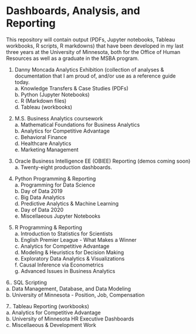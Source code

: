 # Dashboards, Analysis, and Reporting

This repository will contain output (PDFs, Jupyter notebooks, Tableau workbooks, R scripts, R markdowns) that have been developed in my last three years at the University of Minnesota, both for the Office of Human Resources as well as a graduate in the MSBA program.

1.  Danny Moncada Analytics Exhibition (collection of analyses & documentation that I am proud of, and/or use as a reference guide today.<br/>
  a.  Knowledge Transfers & Case Studies (PDFs)<br/>
  b.  Python (Jupyter Notebooks)<br/>
  c.  R (Markdown files)<br/>
  d.  Tableau (workbooks)<br/>

2.  M.S. Business Analytics coursework <br/>
  a.  Mathematical Foundations for Business Analytics<br/>
  b.  Analytics for Competitive Advantage<br/>
  c.  Behavioral Finance<br/>
  d.  Healthcare Analytics<br/>
  e.  Marketing Management<br/>
  
3.  Oracle Business Intelligence EE (OBIEE) Reporting (demos coming soon)<br/>
  a.  Twenty-eight production dashboards.
  
4.  Python Programming & Reporting<br/>
  a.  Programming for Data Science<br/>
  b.  Day of Data 2019<br/>
  c.  Big Data Analytics<br/>
  d.  Predictive Analytics & Machine Learning<br/>
  e.  Day of Data 2020<br/>
  e.  Miscellaeous Jupyter Notebooks<br/>
  
5.  R Programming & Reporting<br/>
  a.  Introduction to Statistics for Scientists<br/>
  b.  English Premier League - What Makes a Winner<br/>
  c.  Analytics for Competitive Advantage<br/>
  d.  Modeling & Heuristics for Decision Making<br/>
  e.  Exploratory Data Analytics & Visualizations<br/>
  f.  Causal Inference via Econometrics<br/>
  g.  Advanced Issues in Business Analytics<br/>
  
6..  SQL Scripting<br/>
  a.  Data Management, Database, and Data Modeling<br/>
  b.  University of Minnesota - Position, Job, Compensation<br/>

7..  Tableau Reporting (workbooks)<br/>
  a.  Analytics for Competitive Advantage<br/>
  b.  University of Minnesota HR Executive Dashboards<br/>
  c.  Miscellaeous & Development Work<br/>